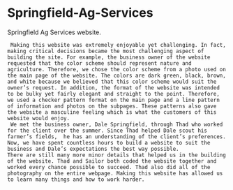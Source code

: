 # Springfield-Ag-Services
Springfield Ag Services website.

     Making this website was extremely enjoyable yet challenging. In fact, making critical decisions became the most challenging aspect of building the site. For example, the business owner of the website requested that the color scheme should represent nature and agriculture. Therefore, we chose the color scheme from a photo used on the main page of the website. The colors are dark green, black, brown, and white because we believed that this color scheme would suit the owner’s request. In addition, the format of the website was intended to be bulky yet fairly elegant and straight to the point. Therefore, we used a checker pattern format on the main page and a line pattern of information and photos on the subpages. These patterns also gave the website a masculine feeling which is what the customers of this website would enjoy. 
     We met the business owner, Dale Springfield, through Thad who worked for the client over the summer. Since Thad helped Dale scout his farmer’s fields,  he has an understanding of the client’s preferences. Now, we have spent countless hours to build a website to suit the business and Dale’s expectations the best way possible.
    There are still many more minor details that helped us in the building of the website. Thad and Sailor both coded the website together and worked every chance possible to succeed. Thad also did all of the photography on the entire webpage. Making this website has allowed us to learn many things and how to work harder.
